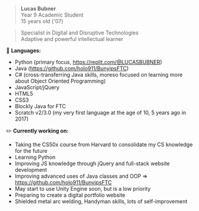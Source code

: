 > <b>Lucas Bubner</b>  
Year 9 Academic Student  
15 years old ('07)  

> Specialist in Digital and Disruptive Technologies  
Adaptive and powerful intellectual learner  

💾 <b>Languages:</b>  
- Python (primary focus, https://replit.com/@LUCASBUBNER)
- Java (https://github.com/holo911/BunyipsFTC)
- C# (cross-transferring Java skills, moreso focused on learning more about Object Oriented Programming)
- JavaScript/jQuery
- HTML5
- CSS3
- Blockly Java for FTC
- Scratch v2/3.0 (my very first language at the age of 10, 5 years ago in 2017)

✏️ <b>Currently working on:</b>  
- Taking the CS50x course from Harvard to consolidate my CS knowledge for the future
- Learning Python
- Improving JS knowledge through jQuery and full-stack website development
- Improving advanced uses of Java classes and OOP => https://github.com/holo911/BunyipsFTC
- May start to use Unity Engine soon, but is a low priority
- Preparing to create a digital portfolio website
- Shielded metal arc welding, Handyman skills, lots of self-improvement
